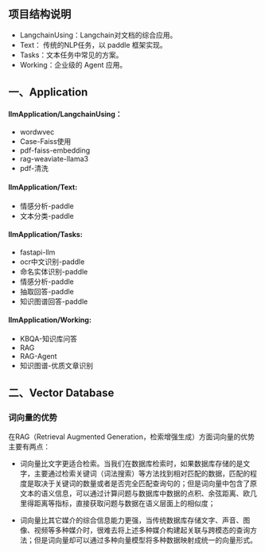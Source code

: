 
## 项目结构说明

- LangchainUsing：Langchain对文档的综合应用。
- Text： 传统的NLP任务，以 paddle 框架实现。
- Tasks：文本任务中常见的方案。
- Working：企业级的 Agent 应用。

## 一、Application
#### llmApplication/LangchainUsing：
* wordwvec
* Case-Faiss使用
* pdf-faiss-embedding
* rag-weaviate-llama3
* pdf-清洗

#### llmApplication/Text: 
* 情感分析-paddle
* 文本分类-paddle

#### llmApplication/Tasks:
* fastapi-llm
* ocr中文识别-paddle
* 命名实体识别-paddle
* 情感分析-paddle
* 抽取回答-paddle
* 知识图谱回答-paddle

#### llmApplication/Working: 
* KBQA-知识库问答
* RAG
* RAG-Agent
* 知识图谱-优质文章识别

## 二、Vector Database

### 词向量的优势

在RAG（Retrieval Augmented Generation，检索增强生成）方面词向量的优势主要有两点：

* 词向量比文字更适合检索。当我们在数据库检索时，如果数据库存储的是文字，主要通过检索关键词（词法搜索）等方法找到相对匹配的数据，匹配的程度是取决于关键词的数量或者是否完全匹配查询句的；但是词向量中包含了原文本的语义信息，可以通过计算问题与数据库中数据的点积、余弦距离、欧几里得距离等指标，直接获取问题与数据在语义层面上的相似度；

* 词向量比其它媒介的综合信息能力更强，当传统数据库存储文字、声音、图像、视频等多种媒介时，很难去将上述多种媒介构建起关联与跨模态的查询方法；但是词向量却可以通过多种向量模型将多种数据映射成统一的向量形式。











